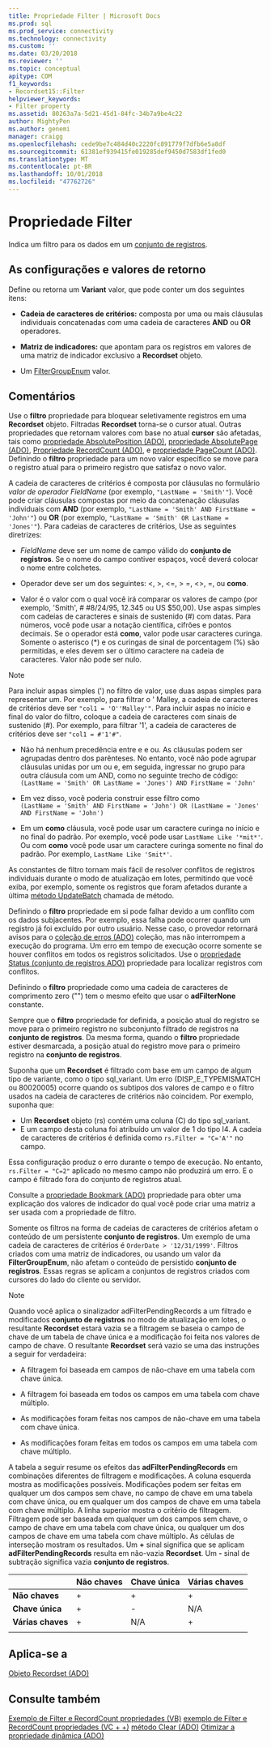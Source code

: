 ```yaml
---
title: Propriedade Filter | Microsoft Docs
ms.prod: sql
ms.prod_service: connectivity
ms.technology: connectivity
ms.custom: ''
ms.date: 03/20/2018
ms.reviewer: ''
ms.topic: conceptual
apitype: COM
f1_keywords:
- Recordset15::Filter
helpviewer_keywords:
- Filter property
ms.assetid: 80263a7a-5d21-45d1-84fc-34b7a9be4c22
author: MightyPen
ms.author: genemi
manager: craigg
ms.openlocfilehash: cede9be7c484d40c2220fc891779f7dfb6e5a8df
ms.sourcegitcommit: 61381ef939415fe019285def9450d7583df1fed0
ms.translationtype: MT
ms.contentlocale: pt-BR
ms.lasthandoff: 10/01/2018
ms.locfileid: "47762726"
---
```

# <a name="filter-property"></a>Propriedade Filter
Indica um filtro para os dados em um [conjunto de registros](../../../ado/reference/ado-api/recordset-object-ado.md).  
  
## <a name="settings-and-return-values"></a>As configurações e valores de retorno

Define ou retorna um **Variant** valor, que pode conter um dos seguintes itens:  
  
-   **Cadeia de caracteres de critérios:** composta por uma ou mais cláusulas individuais concatenadas com uma cadeia de caracteres **AND** ou **OR** operadores.  
  
-   **Matriz de indicadores:** que apontam para os registros em valores de uma matriz de indicador exclusivo a **Recordset** objeto.  
  
-   Um [FilterGroupEnum](../../../ado/reference/ado-api/filtergroupenum.md) valor.  
  
## <a name="remarks"></a>Comentários

Use o **filtro** propriedade para bloquear seletivamente registros em uma **Recordset** objeto. Filtradas **Recordset** torna-se o cursor atual. Outras propriedades que retornam valores com base no atual **cursor** são afetadas, tais como [propriedade AbsolutePosition (ADO)](../../../ado/reference/ado-api/absoluteposition-property-ado.md), [propriedade AbsolutePage (ADO)](../../../ado/reference/ado-api/absolutepage-property-ado.md), [ Propriedade RecordCount (ADO)](../../../ado/reference/ado-api/recordcount-property-ado.md), e [propriedade PageCount (ADO)](../../../ado/reference/ado-api/pagecount-property-ado.md). Definindo o **filtro** propriedade para um novo valor específico se move para o registro atual para o primeiro registro que satisfaz o novo valor.
  
A cadeia de caracteres de critérios é composta por cláusulas no formulário *valor de operador FieldName* (por exemplo, `"LastName = 'Smith'"`). Você pode criar cláusulas compostas por meio da concatenação cláusulas individuais com **AND** (por exemplo, `"LastName = 'Smith' AND FirstName = 'John'"`) ou **OR** (por exemplo, `"LastName = 'Smith' OR LastName = 'Jones'"`). Para cadeias de caracteres de critérios, Use as seguintes diretrizes:

-   *FieldName* deve ser um nome de campo válido do **conjunto de registros**. Se o nome do campo contiver espaços, você deverá colocar o nome entre colchetes.  
  
-   Operador deve ser um dos seguintes: \<, >, \<=, > =, <>, =, ou **como**.  
  
-   Valor é o valor com o qual você irá comparar os valores de campo (por exemplo, 'Smith', # #8/24/95, 12.345 ou US $50,00). Use aspas simples com cadeias de caracteres e sinais de sustenido (#) com datas. Para números, você pode usar a notação científica, cifrões e pontos decimais. Se o operador está **como**, valor pode usar caracteres curinga. Somente o asterisco (*) e os curingas de sinal de porcentagem (%) são permitidas, e eles devem ser o último caractere na cadeia de caracteres. Valor não pode ser nulo.  
  
> [!NOTE]
>  Para incluir aspas simples (') no filtro de valor, use duas aspas simples para representar um. Por exemplo, para filtrar o ' Malley, a cadeia de caracteres de critérios deve ser `"col1 = 'O''Malley'"`. Para incluir aspas no início e final do valor do filtro, coloque a cadeia de caracteres com sinais de sustenido (#). Por exemplo, para filtrar '1', a cadeia de caracteres de critérios deve ser `"col1 = #'1'#"`.  
  
-   Não há nenhum precedência entre e e ou. As cláusulas podem ser agrupadas dentro dos parênteses. No entanto, você não pode agrupar cláusulas unidas por um ou e, em seguida, ingressar no grupo para outra cláusula com um AND, como no seguinte trecho de código:  
 `(LastName = 'Smith' OR LastName = 'Jones') AND FirstName = 'John'`  
  
-   Em vez disso, você poderia construir esse filtro como  
 `(LastName = 'Smith' AND FirstName = 'John') OR (LastName = 'Jones' AND FirstName = 'John')`  
  
-   Em um **como** cláusula, você pode usar um caractere curinga no início e no final do padrão. Por exemplo, você pode usar `LastName Like '*mit*'`. Ou com **como** você pode usar um caractere curinga somente no final do padrão. Por exemplo, `LastName Like 'Smit*'`.  
  
 As constantes de filtro tornam mais fácil de resolver conflitos de registros individuais durante o modo de atualização em lotes, permitindo que você exiba, por exemplo, somente os registros que foram afetados durante a última [método UpdateBatch](../../../ado/reference/ado-api/updatebatch-method.md) chamada de método.  
  
Definindo o **filtro** propriedade em si pode falhar devido a um conflito com os dados subjacentes. Por exemplo, essa falha pode ocorrer quando um registro já foi excluído por outro usuário. Nesse caso, o provedor retornará avisos para o [coleção de erros (ADO)](../../../ado/reference/ado-api/errors-collection-ado.md) coleção, mas não interrompem a execução do programa. Um erro em tempo de execução ocorre somente se houver conflitos em todos os registros solicitados. Use o [propriedade Status (conjunto de registros ADO)](../../../ado/reference/ado-api/status-property-ado-recordset.md) propriedade para localizar registros com conflitos.  
  
Definindo o **filtro** propriedade como uma cadeia de caracteres de comprimento zero ("") tem o mesmo efeito que usar o **adFilterNone** constante.
  
Sempre que o **filtro** propriedade for definida, a posição atual do registro se move para o primeiro registro no subconjunto filtrado de registros na **conjunto de registros**. Da mesma forma, quando o **filtro** propriedade estiver desmarcada, a posição atual do registro move para o primeiro registro na **conjunto de registros**.

Suponha que um **Recordset** é filtrado com base em um campo de algum tipo de variante, como o tipo sql_variant. Um erro (DISP_E_TYPEMISMATCH ou 80020005) ocorre quando os subtipos dos valores de campo e o filtro usados na cadeia de caracteres de critérios não coincidem. Por exemplo, suponha que:

- Um **Recordset** objeto (rs) contém uma coluna (C) do tipo sql_variant.
- E um campo desta coluna foi atribuído um valor de 1 do tipo I4. A cadeia de caracteres de critérios é definida como `rs.Filter = "C='A'"` no campo.

Essa configuração produz o erro durante o tempo de execução. No entanto, `rs.Filter = "C=2"` aplicado no mesmo campo não produzirá um erro. E o campo é filtrado fora do conjunto de registros atual.

Consulte a [propriedade Bookmark (ADO)](../../../ado/reference/ado-api/bookmark-property-ado.md) propriedade para obter uma explicação dos valores de indicador do qual você pode criar uma matriz a ser usada com a propriedade de filtro.

Somente os filtros na forma de cadeias de caracteres de critérios afetam o conteúdo de um persistente **conjunto de registros**. Um exemplo de uma cadeia de caracteres de critérios é `OrderDate > '12/31/1999'`. Filtros criados com uma matriz de indicadores, ou usando um valor da **FilterGroupEnum**, não afetam o conteúdo de persistido **conjunto de registros**. Essas regras se aplicam a conjuntos de registros criados com cursores do lado do cliente ou servidor.
  
> [!NOTE]
>  Quando você aplica o sinalizador adFilterPendingRecords a um filtrado e modificados **conjunto de registros** no modo de atualização em lotes, o resultante **Recordset** estará vazia se a filtragem se baseia o campo de chave de um tabela de chave única e a modificação foi feita nos valores de campo de chave. O resultante **Recordset** será vazio se uma das instruções a seguir for verdadeira:  
  
-   A filtragem foi baseada em campos de não-chave em uma tabela com chave única.  
  
-   A filtragem foi baseada em todos os campos em uma tabela com chave múltiplo.  
  
-   As modificações foram feitas nos campos de não-chave em uma tabela com chave única.  
  
-   As modificações foram feitas em todos os campos em uma tabela com chave múltiplo.  
  
A tabela a seguir resume os efeitos das **adFilterPendingRecords** em combinações diferentes de filtragem e modificações. A coluna esquerda mostra as modificações possíveis. Modificações podem ser feitas em qualquer um dos campos sem chave, no campo de chave em uma tabela com chave única, ou em qualquer um dos campos de chave em uma tabela com chave múltiplo. A linha superior mostra o critério de filtragem. Filtragem pode ser baseada em qualquer um dos campos sem chave, o campo de chave em uma tabela com chave única, ou qualquer um dos campos de chave em uma tabela com chave múltiplo. As células de interseção mostram os resultados. Um **+** sinal significa que se aplicam **adFilterPendingRecords** resulta em não-vazia **Recordset**. Um **-** sinal de subtração significa vazia **conjunto de registros**.  
  
||Não chaves|Chave única|Várias chaves|
|-|--------------|----------------|-------------------|
|**Não chaves**|+|+|+|
|**Chave única**|+|-|N/A|
|**Várias chaves**|+|N/A|+|
|||||
  
## <a name="applies-to"></a>Aplica-se a

[Objeto Recordset (ADO)](../../../ado/reference/ado-api/recordset-object-ado.md)  
  
## <a name="see-also"></a>Consulte também

[Exemplo de Filter e RecordCount propriedades (VB)](../../../ado/reference/ado-api/filter-and-recordcount-properties-example-vb.md)
[exemplo de Filter e RecordCount propriedades (VC + +)](../../../ado/reference/ado-api/filter-and-recordcount-properties-example-vc.md)
[método Clear (ADO)](../../../ado/reference/ado-api/clear-method-ado.md) 
 [Otimizar a propriedade dinâmica (ADO)](../../../ado/reference/ado-api/optimize-property-dynamic-ado.md)
